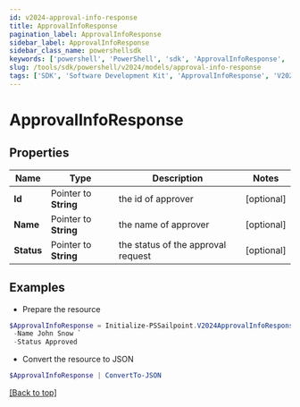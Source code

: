 ```yaml
---
id: v2024-approval-info-response
title: ApprovalInfoResponse
pagination_label: ApprovalInfoResponse
sidebar_label: ApprovalInfoResponse
sidebar_class_name: powershellsdk
keywords: ['powershell', 'PowerShell', 'sdk', 'ApprovalInfoResponse', 'V2024ApprovalInfoResponse'] 
slug: /tools/sdk/powershell/v2024/models/approval-info-response
tags: ['SDK', 'Software Development Kit', 'ApprovalInfoResponse', 'V2024ApprovalInfoResponse']
---
```



# ApprovalInfoResponse

## Properties

Name | Type | Description | Notes
------------ | ------------- | ------------- | -------------
**Id** |  Pointer to **String** | the id of approver | [optional] 
**Name** |  Pointer to **String** | the name of approver | [optional] 
**Status** |  Pointer to **String** | the status of the approval request | [optional] 

## Examples

- Prepare the resource
```powershell
$ApprovalInfoResponse = Initialize-PSSailpoint.V2024ApprovalInfoResponse  -Id 8a80828f643d484f01643e14202e2000 `
 -Name John Snow `
 -Status Approved
```

- Convert the resource to JSON
```powershell
$ApprovalInfoResponse | ConvertTo-JSON
```


[[Back to top]](#) 


